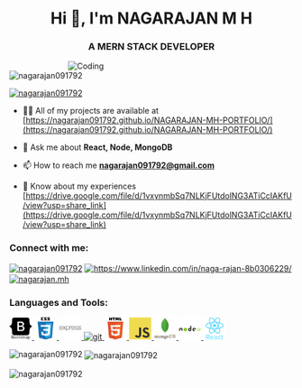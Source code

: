 <h1 align="center">Hi 👋, I'm NAGARAJAN M H</h1>
<h3 align="center">A MERN STACK DEVELOPER</h3>
<img align="right" alt="Coding" width="400" src="https://media1.giphy.com/media/qgQUggAC3Pfv687qPC/giphy.gif">

<p align="left"> <img src="https://komarev.com/ghpvc/?username=nagarajan091792&label=Profile%20views&color=0e75b6&style=flat" alt="nagarajan091792" /> </p>

<p align="left"> <a href="https://twitter.com/nagarajan091792" target="blank"><img src="https://img.shields.io/twitter/follow/nagarajan091792?logo=twitter&style=for-the-badge" alt="nagarajan091792" /></a> </p>

- 👨‍💻 All of my projects are available at [https://nagarajan091792.github.io/NAGARAJAN-MH-PORTFOLIO/](https://nagarajan091792.github.io/NAGARAJAN-MH-PORTFOLIO/)

- 💬 Ask me about **React, Node, MongoDB**

- 📫 How to reach me **nagarajan091792@gmail.com**

- 📄 Know about my experiences [https://drive.google.com/file/d/1vxynmbSq7NLKjFUtdolNG3ATiCcIAKfU/view?usp=share_link](https://drive.google.com/file/d/1vxynmbSq7NLKjFUtdolNG3ATiCcIAKfU/view?usp=share_link)

<h3 align="left">Connect with me:</h3>
<p align="left">
<a href="https://twitter.com/nagarajan091792" target="blank"><img align="center" src="https://raw.githubusercontent.com/rahuldkjain/github-profile-readme-generator/master/src/images/icons/Social/twitter.svg" alt="nagarajan091792" height="30" width="40" /></a>
<a href="https://linkedin.com/in/https://www.linkedin.com/in/naga-rajan-8b0306229/" target="blank"><img align="center" src="https://raw.githubusercontent.com/rahuldkjain/github-profile-readme-generator/master/src/images/icons/Social/linked-in-alt.svg" alt="https://www.linkedin.com/in/naga-rajan-8b0306229/" height="30" width="40" /></a>
<a href="https://instagram.com/nagarajan.mh" target="blank"><img align="center" src="https://raw.githubusercontent.com/rahuldkjain/github-profile-readme-generator/master/src/images/icons/Social/instagram.svg" alt="nagarajan.mh" height="30" width="40" /></a>
</p>

<h3 align="left">Languages and Tools:</h3>
<p align="left"> <a href="https://getbootstrap.com" target="_blank" rel="noreferrer"> <img src="https://raw.githubusercontent.com/devicons/devicon/master/icons/bootstrap/bootstrap-plain-wordmark.svg" alt="bootstrap" width="40" height="40"/> </a> <a href="https://www.w3schools.com/css/" target="_blank" rel="noreferrer"> <img src="https://raw.githubusercontent.com/devicons/devicon/master/icons/css3/css3-original-wordmark.svg" alt="css3" width="40" height="40"/> </a> <a href="https://expressjs.com" target="_blank" rel="noreferrer"> <img src="https://raw.githubusercontent.com/devicons/devicon/master/icons/express/express-original-wordmark.svg" alt="express" width="40" height="40"/> </a> <a href="https://git-scm.com/" target="_blank" rel="noreferrer"> <img src="https://www.vectorlogo.zone/logos/git-scm/git-scm-icon.svg" alt="git" width="40" height="40"/> </a> <a href="https://www.w3.org/html/" target="_blank" rel="noreferrer"> <img src="https://raw.githubusercontent.com/devicons/devicon/master/icons/html5/html5-original-wordmark.svg" alt="html5" width="40" height="40"/> </a> <a href="https://developer.mozilla.org/en-US/docs/Web/JavaScript" target="_blank" rel="noreferrer"> <img src="https://raw.githubusercontent.com/devicons/devicon/master/icons/javascript/javascript-original.svg" alt="javascript" width="40" height="40"/> </a> <a href="https://www.mongodb.com/" target="_blank" rel="noreferrer"> <img src="https://raw.githubusercontent.com/devicons/devicon/master/icons/mongodb/mongodb-original-wordmark.svg" alt="mongodb" width="40" height="40"/> </a> <a href="https://nodejs.org" target="_blank" rel="noreferrer"> <img src="https://raw.githubusercontent.com/devicons/devicon/master/icons/nodejs/nodejs-original-wordmark.svg" alt="nodejs" width="40" height="40"/> </a> <a href="https://reactjs.org/" target="_blank" rel="noreferrer"> <img src="https://raw.githubusercontent.com/devicons/devicon/master/icons/react/react-original-wordmark.svg" alt="react" width="40" height="40"/> </a> </p>

<p><img align="left" src="https://github-readme-stats.vercel.app/api/top-langs?username=nagarajan091792&show_icons=true&locale=en&layout=compact" alt="nagarajan091792" /></p>

<p>&nbsp;<img align="center" src="https://github-readme-stats.vercel.app/api?username=nagarajan091792&show_icons=true&locale=en" alt="nagarajan091792" /></p>

<p><img align="center" src="https://github-readme-streak-stats.herokuapp.com/?user=nagarajan091792&" alt="nagarajan091792" /></p>
